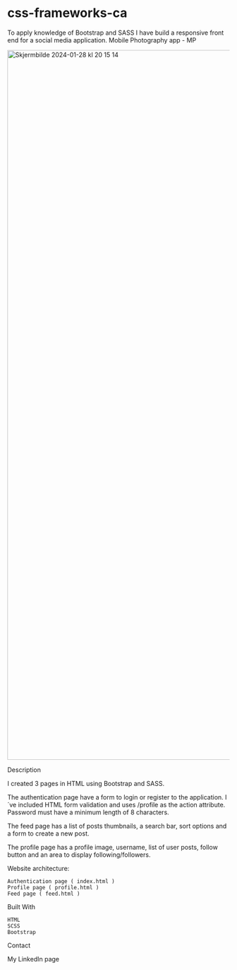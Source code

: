 # css-frameworks-ca
To apply knowledge of Bootstrap and SASS I have build a responsive front end for a social media application.
Mobile Photography app - MP

<img width="1605" alt="Skjermbilde 2024-01-28 kl  20 15 14" src="https://github.com/Anne-Serine/css-frameworks-ca/assets/125912893/578606dd-254e-469f-a7da-e2c8d5769ffe">


Description

I created 3 pages in HTML using Bootstrap and SASS.

The authentication page have a form to login or register to the application. I´ve included HTML form validation and uses /profile as the action attribute. Password must have a minimum length of 8 characters.

The feed page has a list of posts thumbnails, a search bar, sort options and a form to create a new post.

The profile page has a profile image, username, list of user posts, follow button and an area to display following/followers.

Website architecture:

    Authentication page ( index.html )
    Profile page ( profile.html )
    Feed page ( feed.html )

Built With

    HTML
    SCSS
    Bootstrap

Contact

My LinkedIn page
